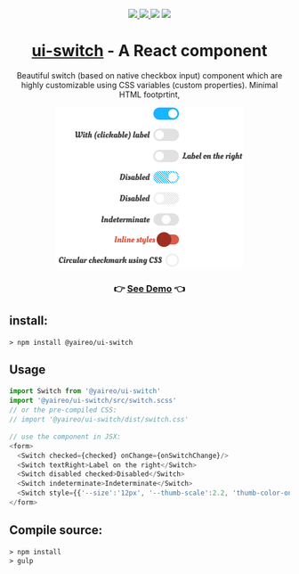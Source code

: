 <p align="center">
  <a href='https://www.npmjs.com/package/@yaireo/ui-switch'>
      <img src="https://img.shields.io/npm/v/@yaireo/ui-switch.svg" />
  </a>
  <a href='https://simple.wikipedia.org/wiki/MIT_License'>
      <img src="https://img.shields.io/badge/license-MIT-lightgrey" />
  </a>
  <img src="https://img.shields.io/bundlephobia/minzip/@yaireo/ui-switch" />
  <img src="https://img.shields.io/npm/dw/@yaireo/ui-switch" />
</p>

<h1 align="center">
  <a href='https://yaireo.github.io/ui-switch'>ui-switch</a> - A React component
</h1>

<p align="center">
  Beautiful switch (based on native checkbox input) component which are highly customizable using CSS variables (custom properties).
  Minimal HTML footprtint,
<p>

<p align="center">
  <a href='https://codepen.io/vsync/pen/gOrVgXV'>
    <img src="./demo.png?sanitize=true" />
  </a>
<p>

<h3 align="center">
  👉 <a href='https://codepen.io/vsync/pen/gOrVgXV' target='_blank'>See Demo</a> 👈
</h3>

## install:

```
> npm install @yaireo/ui-switch
```

## Usage

```js
import Switch from '@yaireo/ui-switch'
import '@yaireo/ui-switch/src/switch.scss'
// or the pre-compiled CSS:
// import '@yaireo/ui-switch/dist/switch.css'
```

```js
// use the component in JSX:
<form>
  <Switch checked={checked} onChange={onSwitchChange}/>
  <Switch textRight>Label on the right</Switch>
  <Switch disabled checked>Disabled</Switch>
  <Switch indeterminate>Indeterminate</Switch>
  <Switch style={{'--size':'12px', '--thumb-scale':2.2, 'thumb-color-on':'green'}}>Inline styles</Switch>
</form>
```

## Compile source:

```
> npm install
> gulp
```
